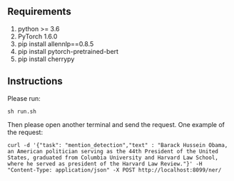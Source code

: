 ## Requirements
1. python >= 3.6
2. PyTorch 1.6.0
3. pip install allennlp==0.8.5
4. pip install pytorch-pretrained-bert
5. pip install cherrypy

## Instructions
Please run:
```
sh run.sh
```
Then please open another terminal and send the request. One example of the request:
```
curl -d '{"task": "mention_detection","text" : "Barack Hussein Obama, an American politician serving as the 44th President of the United States, graduated from Columbia University and Harvard Law School, where he served as president of the Harvard Law Review."}' -H "Content-Type: application/json" -X POST http://localhost:8099/ner/
```
